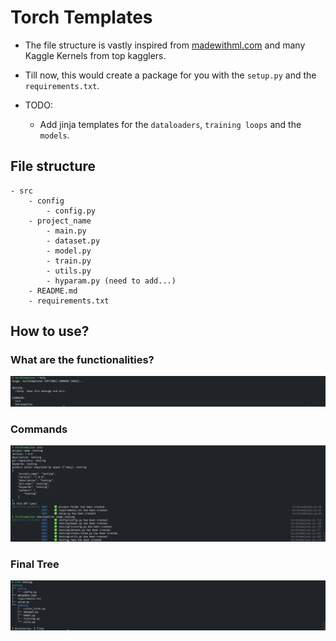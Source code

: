 # Torch Templates

- The file structure is vastly inspired from [madewithml.com](https://madewithml.com/) and many Kaggle Kernels from top kagglers.

- Till now, this would create a package for you with the `setup.py` and the `requirements.txt`.
- TODO:
    - Add jinja templates for the `dataloaders`, `training loops` and the `models`.

## File structure
```
- src
    - config
        - config.py
    - project_name
        - main.py
        - dataset.py
        - model.py
        - train.py
        - utils.py
        - hyparam.py (need to add...)
    - README.md
    - requirements.txt
```

## How to use?

### What are the functionalities?
![help](./images/help.png)

### Commands
![commands](./images/commands.png)

### Final Tree
![tree](./images/tree.png)
